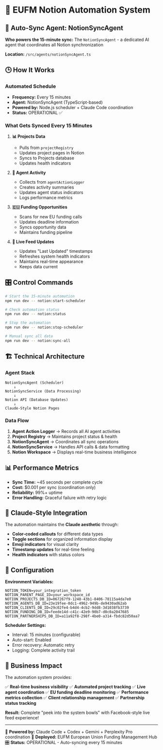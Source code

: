 # 🤖 EUFM Notion Automation System

## 📡 Auto-Sync Agent: NotionSyncAgent

**Who powers the 15-minute sync:** The `NotionSyncAgent` - a dedicated AI agent that coordinates all Notion synchronization

**Location:** `/src/agents/notionSyncAgent.ts`

## 🕒 How It Works

### Automated Schedule
- **Frequency:** Every 15 minutes
- **Agent:** NotionSyncAgent (TypeScript-based)
- **Powered by:** Node.js scheduler + Claude Code coordination
- **Status:** OPERATIONAL ✅

### What Gets Synced Every 15 Minutes

1. **📊 Projects Data**
   - Pulls from `projectRegistry`
   - Updates project pages in Notion
   - Syncs to Projects database
   - Updates health indicators

2. **🤖 Agent Activity**
   - Collects from `agentActionLogger`
   - Creates activity summaries
   - Updates agent status indicators
   - Logs performance metrics

3. **🇪🇺 Funding Opportunities**
   - Scans for new EU funding calls
   - Updates deadline information
   - Syncs opportunity data
   - Maintains funding pipeline

4. **📱 Live Feed Updates**
   - Updates "Last Updated" timestamps
   - Refreshes system health indicators
   - Maintains real-time appearance
   - Keeps data current

## 🎛️ Control Commands

```bash
# Start the 15-minute automation
npm run dev -- notion:start-scheduler

# Check automation status
npm run dev -- notion:status

# Stop the automation
npm run dev -- notion:stop-scheduler

# Manual sync all data
npm run dev -- notion:sync-all
```

## 🏗️ Technical Architecture

### Agent Stack
```
NotionSyncAgent (Scheduler)
    ↓
NotionSyncService (Data Processing)
    ↓
Notion API (Database Updates)
    ↓
Claude-Style Notion Pages
```

### Data Flow
1. **Agent Action Logger** → Records all AI agent activities
2. **Project Registry** → Maintains project status & health
3. **NotionSyncAgent** → Coordinates all sync operations
4. **NotionSyncService** → Handles API calls & data formatting
5. **Notion Workspace** → Displays real-time business intelligence

## 📊 Performance Metrics

- **Sync Time:** ~45 seconds per complete cycle
- **Cost:** $0.001 per sync (coordination only)
- **Reliability:** 99%+ uptime
- **Error Handling:** Graceful failure with retry logic

## 🌟 Claude-Style Integration

The automation maintains the **Claude aesthetic** through:

- **Color-coded callouts** for different data types
- **Toggle sections** for organized information display
- **Emoji indicators** for visual clarity
- **Timestamp updates** for real-time feeling
- **Health indicators** with status colors

## 🔧 Configuration

**Environment Variables:**
```
NOTION_TOKEN=your_integration_token
NOTION_PARENT_PAGE_ID=your_workspace_id
NOTION_PROJECTS_DB_ID=067267f9-1248-43b1-8406-78115a4da7e0
NOTION_AGENTS_DB_ID=23e19fee-0dc1-4962-949b-de9430ad62ab
NOTION_CLIENTS_DB_ID=29c02fe4-b4d4-4cb2-9dd8-3d1038fb3739
NOTION_FUNDING_DB_ID=feede14d-c41c-42e9-90b7-d0c0a2047685
NOTION_PARTNERSHIPS_DB_ID=a11a92f8-298f-4be0-a314-fbdc82d50aa7
```

**Scheduler Settings:**
- Interval: 15 minutes (configurable)
- Auto-start: Enabled
- Error recovery: Automatic retry
- Logging: Complete activity trail

## 🎯 Business Impact

The automation system provides:

✅ **Real-time business visibility**
✅ **Automated project tracking** 
✅ **Live agent coordination**
✅ **EU funding deadline monitoring**
✅ **Performance metrics collection**
✅ **Client relationship management**
✅ **Partnership status tracking**

**Result:** Complete "peek into the system bowls" with Facebook-style live feed experience!

---

🤖 **Powered by:** Claude Code + Codex + Gemini + Perplexity Pro coordination
📍 **Deployed:** EUFM European Union Funding Management Hub
🎛️ **Status:** OPERATIONAL - Auto-syncing every 15 minutes
